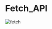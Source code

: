 # Fetch_API
![fetch](https://user-images.githubusercontent.com/81590980/166505167-65fe3487-3dfb-45ea-bc2f-7b718a135501.JPG)


